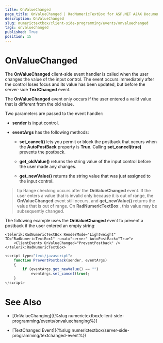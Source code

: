 ```yaml
---
title: OnValueChanged
page_title: OnValueChanged | RadNumericTextBox for ASP.NET AJAX Documentation
description: OnValueChanged
slug: numerictextbox/client-side-programming/events/onvaluechanged
tags: onvaluechanged
published: True
position: 15
---
```


# OnValueChanged



The **OnValueChanged** client-side event handler is called when the user changes the value of the input control. The event occurs immediately after the control loses focus and its value has been updated, but before the server-side **TextChanged** event.

The **OnValueChanged** event only occurs if the user entered a valid value that is different from the old value.


Two parameters are passed to the event handler:

* **sender** is input control.

* **eventArgs** has the following methods:

	* **set_cancel()** lets you permit or block the postback that occurs when the **AutoPostBack** property is **True**. Calling **set_cancel(true)** prevents the postback.

	* **get_oldValue()** returns the string value of the input control before the user made any changes.

	* **get_newValue()** returns the string value that was just assigned to the input control.

>tip Range checking occurs after the **OnValueChanged** event. If the user enters a value that is invalid only because it is out of range, the **OnValueChanged** event still occurs, and **get_newValue()** returns the value that is out of range. On **RadNumericTextBox** , this value may be subsequently changed.
>

The following example uses the **OnValueChanged** event to prevent a postback if the user entered an empty string:

````ASPNET
<telerik:RadNumericTextBox RenderMode="Lightweight" ID="RadNumericTextBox1" runat="server" AutoPostBack="True">
	<ClientEvents OnValueChanged="PreventPostback" />
</telerik:RadNumericTextBox>
````



````JavaScript
<script type="text/javascript">
	function PreventPostback(sender, eventArgs)
	{
		if (eventArgs.get_newValue() == "")
			eventArgs.set_cancel(true);
	}
</script>
````



# See Also

 * [OnValueChanging]({%slug numerictextbox/client-side-programming/events/onvaluechanging%})

 * [TextChanged Event]({%slug numerictextbox/server-side-programming/textchanged-event%})

